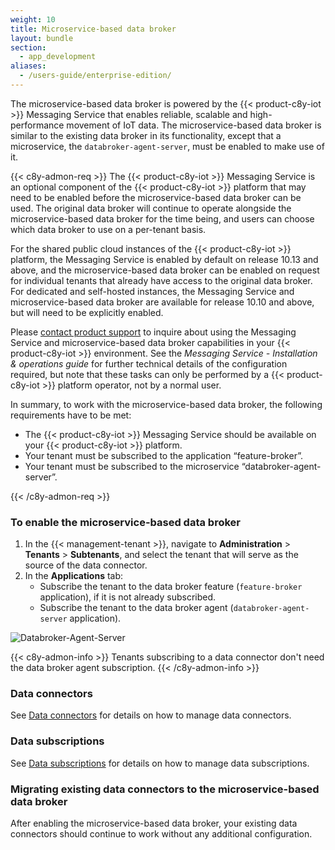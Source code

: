 ```yaml
---
weight: 10
title: Microservice-based data broker
layout: bundle
section:
  - app_development
aliases:
  - /users-guide/enterprise-edition/
---
```


The microservice-based data broker is powered by the {{< product-c8y-iot >}} Messaging Service that enables reliable, scalable and high-performance movement of IoT data. The microservice-based data broker is similar to the existing data broker in its functionality, except that a microservice, the `databroker-agent-server`, must be enabled to make use of it.

{{< c8y-admon-req >}}
The {{< product-c8y-iot >}} Messaging Service is an optional component of the {{< product-c8y-iot >}} platform that may need to be enabled before the microservice-based data broker can be used.
The original data broker will continue to operate alongside the microservice-based data broker for the time being, and users can choose which data broker to use on a per-tenant basis.

For the shared public cloud instances of the {{< product-c8y-iot >}} platform, the Messaging Service is enabled by default on release 10.13 and above, and the microservice-based data broker can be enabled on request for individual tenants that already have access to the original data broker.
For dedicated and self-hosted instances, the Messaging Service and microservice-based data broker are available for release 10.10 and above, but will need to be explicitly enabled.

Please [contact product support](/welcome/contacting-support/) to inquire about using the Messaging Service and microservice-based data broker capabilities in your {{< product-c8y-iot >}} environment.
See the *Messaging Service - Installation & operations guide* for further technical details of the configuration required, but note that these tasks can only be performed by a {{< product-c8y-iot >}} platform operator, not by a normal user.

In summary, to work with the microservice-based data broker, the following requirements have to be met:
  * The {{< product-c8y-iot >}} Messaging Service should be available on your {{< product-c8y-iot >}} platform.
  * Your tenant must be subscribed to the application “feature-broker”.
  * Your tenant must be subscribed to the microservice “databroker-agent-server”.

{{< /c8y-admon-req >}}

<a name="enabling-ms-data-broker"></a>
###  To enable the microservice-based data broker

1. In the {{< management-tenant >}}, navigate to **Administration** > **Tenants** > **Subtenants**, and select the tenant that will serve as the source of the data connector.
2. In the **Applications** tab:
    * Subscribe the tenant to the data broker feature (`feature-broker` application), if it is not already subscribed.
    * Subscribe the tenant to the data broker agent (`databroker-agent-server` application).

![Databroker-Agent-Server](/images/users-guide/enterprise-tenant/et-new-data-broker-agent.png)

{{< c8y-admon-info >}}
Tenants subscribing to a data connector don't need the data broker agent subscription.
{{< /c8y-admon-info >}}

<a name="ms-data-broker-connectors"></a>
###  Data connectors

See [Data connectors](#data-broker-connectors) for details on how to manage data connectors.

<a name="ms-data-broker-subscriptions"></a>
###  Data subscriptions

See [Data subscriptions](#data-broker-subscriptions) for details on how to manage data subscriptions.

<a name="migrating-data-broker-connectors-to-ms-data-broker"></a>
###  Migrating existing data connectors to the microservice-based data broker

After enabling the microservice-based data broker, your existing data connectors should continue to work without any additional configuration.
